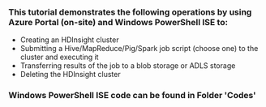 ### This tutorial demonstrates the following operations by using Azure Portal (on-site) and Windows PowerShell ISE to:

- Creating an HDInsight cluster
- Submitting a Hive/MapReduce/Pig/Spark job script (choose one) to the cluster and executing it
- Transferring results of the job to a blob storage or ADLS storage
- Deleting the HDInsight cluster

### Windows PowerShell ISE code can be found in Folder 'Codes'
